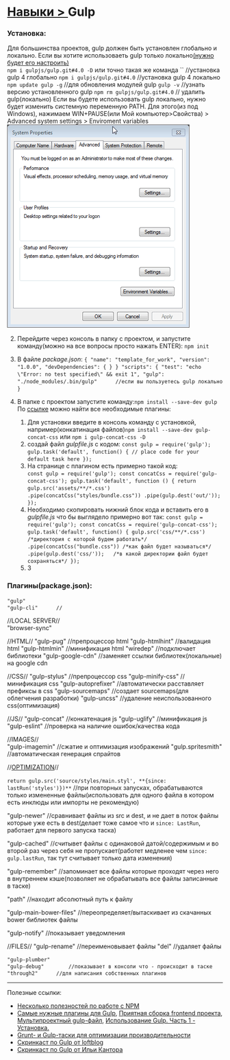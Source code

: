 # [Навыки > ](../teach.md)Gulp

### Установка:
Для большинства проектов, gulp должен быть установлен глобально и локально. Если вы хотите использоваеть gulp только локально[(нужно будет его настроить)](https://youtu.be/xptUdO3GuG8?list=PLDyvV36pndZFLTE13V4qNWTZbeipNhCgQ)   
    `npm i gulpjs/gulp.git#4.0 -D` или точно такая же команда ``  //установка gulp 4 глобально
    `npm i gulpjs/gulp.git#4.0`     //установка gulp 4 локально
    `npm update gulp -g`    //для обновления модулей gulp
    `gulp -v`   //узнать версию установленного gulp
    `npm rm gulpjs/gulp.git#4.0` // удалить gulp(локально)
Если вы будете использовать gulp локально, нужно будет изменить системную переменную PATH. Для этого(из под Windows), нажимаем WIN+PAUSE(или Мой компьютер>Свойства) > Advanced system settings > Enviroment variables 
![](./img/gulpSystemPATH.gif)
    
2. Перейдите через консоль в папку с проектом, и запустите команду(можно на все вопросы просто нажать ENTER): `npm init`
3. В файле *package.json*:
    `{
        "name": "template_for_work",
        "version": "1.0.0",
        "devDependencies": {
        }
    }
    "scripts": {
        "test": "echo \"Error: no test specified\" && exit 1",
        "gulp": "./node_modules/.bin/gulp"      //если вы пользуетесь gulp локально
      }`
4. В папке с проектом запустите команду:`npm install --save-dev gulp`
По [ссылке](http://gulpjs.com/plugins/) можно найти все необходимые плагины:

	1. Для установки введите в консоль команду с установкой, например(конкатинация файлов)`npm install --save-dev gulp-concat-css` или `npm i gulp-concat-css -D`
	2. создай файл *gulpfile.js* с кодом: 
       `const gulp = require('gulp');
        gulp.task('default', function() {
          // place code for your default task here
        });`
	3. На странице с плагином есть примерно такой код:  
       `const gulp = require('gulp');
        const concatCss = require('gulp-concat-css');
        gulp.task('default', function () {
          return gulp.src('assets/**/*.css')
            .pipe(concatCss("styles/bundle.css"))
            .pipe(gulp.dest('out/'));
        });`
	4. Необходимо скопировать нижний блок кода и вставить его в *gulpfile.js* что бы выглядело примерно вот так:
       `const gulp = require('gulp');
        const concatCss = require('gulp-concat-css');
        gulp.task('default', function() {
            gulp.src('css/**/*.css')  /*директория с которой будем работать*/
                .pipe(concatCss("bundle.css")) /*как файл будет называться*/
                .pipe(gulp.dest('css/'));   /*в какой директории файл будет сохраняться*/
        });`
	5. З


### Плагины(package.json):
    "gulp"
    "gulp-cli"      //
//LOCAL SERVER//    
    "browser-sync"  
    
//HTML//
    "gulp-pug"      //препроцессор html
    "gulp-htmlhint"     //валидация html
    "gulp-htmlmin"      //минификация html
    "wiredep"       //подключает библиотеки
    "gulp-google-cdn"       //заменяет ссылки библиотек(локальные) на google cdn

//CSS//
    "gulp-stylus"       //препроцессор css
    "gulp-minify-css"       //минификация css
    "gulp-autoprefixer"     //автоматически расставляет префиксы в css
    "gulp-sourcemaps"       //создает sourcemaps(для облегчения разработки)
    "gulp-uncss"        //удаление неиспользованного css(оптимизация)
    
//JS//
    "gulp-concat"       //конкатенация js
    "gulp-uglify"       //минификация js
    "gulp-eslint"       //проверка на наличие ошибок/качества кода   
    
//IMAGES//    
    "gulp-imagemin"     //сжатие и оптимизация изображений
    "gulp.spritesmith"  //автоматическая генерация спрайтов
    
//[OPTIMIZATION](https://www.youtube.com/watch?v=uYZPNrT-e-8&index=6&list=PLDyvV36pndZFLTE13V4qNWTZbeipNhCgQ)//

`return gulp.src('source/styles/main.styl', **{since: lastRun('styles')})**`      //при повторных запусках, обрабатываются только измененные файлы(использовать для одного файла в котором есть инклюды или импорты не рекомендую)

"gulp-newer"        //сравнивает файлы из src и dest, и не дает в поток файлы которые уже есть в dest(делает тоже самое что и `since: LastRun`, работает для первого запуска таска)    

"gulp-cached"       //считывет файлы с одинаковой датой/содержимым и во второй раз через себя не пропускает(работет медленее чем `since: gulp.lastRun`, так тут считывает только дата изменения)

"gulp-remember"     //запоминает все файлы которые проходят через него в внутреннем кэше(позволяет не обрабатывать все файлы записанные в таске)

"path"      //находит абсолютный путь к файлу

"gulp-main-bower-files"     //переопределяет/вытаскивает из скачанных bower библиотек файлы

"gulp-notify"       //показывает уведомления

//FILES//
    "gulp-rename"      //переименовывает файлы
    "del"      //удаляет файлы
         
    "gulp-plumber"
    "gulp-debug"        //показывает в консоли что - происходит в таске
    "through2"      //для написания собственных плагинов



---
Полезные ссылки:
* [Несколько полезностей по работе с NPM](https://habrahabr.ru/post/206678/)
* [Самые нужные плагины для Gulp](https://habrahabr.ru/post/252745/), [Приятная сборка frontend проекта](https://habrahabr.ru/post/250569/), [Мультипроектный gulp-файл](https://canonium.com/articles/gulp-multi-project), [Использование Gulp. Часть 1 - Установка.](https://simplamarket.com/blog/ispolzovanie-gulp-chast-1---ustanovka)
* [Grunt- и Gulp-таски для оптимизации производительности](https://frontender.info/performance-optimization/)
* [Скринкаст по Gulp от loftblog](https://www.youtube.com/playlist?list=PLY4rE9dstrJwXCz1utct9b6Vub9VWQoKo)
* [Скринкаст по Gulp от Ильи Кантора](https://www.youtube.com/playlist?list=PLDyvV36pndZFLTE13V4qNWTZbeipNhCgQ)